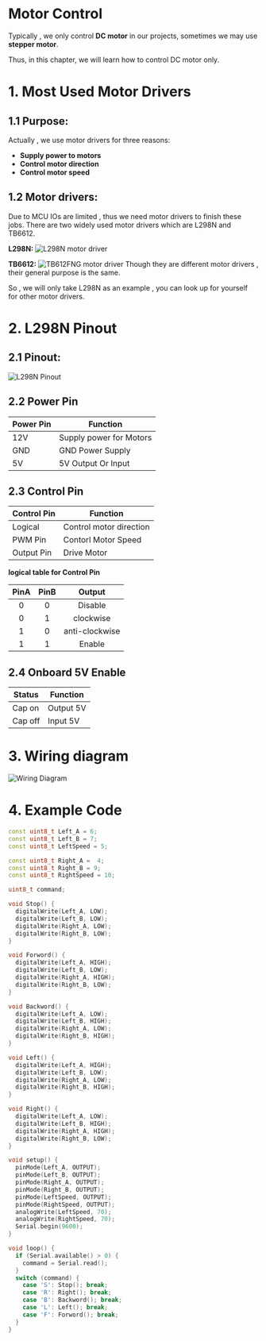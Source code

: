 # Motor Control
Typically , we only control **DC motor** in our projects, sometimes we may use **stepper motor**.

Thus, in this chapter, we will learn how to control DC motor only.
# 1. Most Used Motor Drivers
## 1.1 Purpose:
Actually , we use motor drivers for three reasons:
- **Supply power to motors**
- **Control motor direction**
- **Control motor speed**
## 1.2 Motor drivers:
Due to MCU IOs are limited , thus we need motor drivers to finish these jobs.
There are two widely used motor drivers which are L298N and TB6612.

**L298N:**
![L298N motor driver](pics/demoPics/8-1L298N.png)

**TB6612:**
![TB612FNG motor driver](pics/deomPics/../demoPics/8-2TB6612.png)
Though they are different motor drivers , their general purpose is the same.

So , we will only take L298N as an example , you can look up for yourself for other motor drivers.

# 2. L298N Pinout
## 2.1 Pinout:
![L298N Pinout](pics/demoPics/8-3L298NPinout.jpg)

## 2.2 **Power Pin**

|Power Pin|Function|
|----|----|
|12V|Supply power for Motors|
|GND|GND Power Supply|
|5V|5V Output Or Input|

## 2.3 **Control Pin**

|Control Pin|Function|
|----|----|
|Logical|Control motor direction|
|PWM Pin|Contorl Motor Speed|
|Output Pin|Drive Motor|

 **logical table for Control Pin**

|PinA|PinB|Output|
|:----:|:----:|:----:|
|0|0|Disable|
|0|1|clockwise|
|1|0|anti-clockwise|
|1|1|Enable|


## 2.4 **Onboard 5V Enable**

|Status|Function|
|----|----|
|Cap on|Output 5V|
|Cap off|Input 5V|

# 3. Wiring diagram
![Wiring Diagram](pics/demoPics/8-4WiringDiagram.png)

# 4. Example Code
```cpp
const uint8_t Left_A = 6;
const uint8_t Left_B = 7;
const uint8_t LeftSpeed = 5;

const uint8_t Right_A =  4;
const uint8_t Right_B = 9;
const uint8_t RightSpeed = 10;

uint8_t command;

void Stop() {
  digitalWrite(Left_A, LOW);
  digitalWrite(Left_B, LOW);
  digitalWrite(Right_A, LOW);
  digitalWrite(Right_B, LOW);
}

void Forword() {
  digitalWrite(Left_A, HIGH);
  digitalWrite(Left_B, LOW);
  digitalWrite(Right_A, HIGH);
  digitalWrite(Right_B, LOW);
}

void Backword() {
  digitalWrite(Left_A, LOW);
  digitalWrite(Left_B, HIGH);
  digitalWrite(Right_A, LOW);
  digitalWrite(Right_B, HIGH);
}

void Left() {
  digitalWrite(Left_A, HIGH);
  digitalWrite(Left_B, LOW);
  digitalWrite(Right_A, LOW);
  digitalWrite(Right_B, HIGH);
}

void Right() {
  digitalWrite(Left_A, LOW);
  digitalWrite(Left_B, HIGH);
  digitalWrite(Right_A, HIGH);
  digitalWrite(Right_B, LOW);
}

void setup() {
  pinMode(Left_A, OUTPUT);
  pinMode(Left_B, OUTPUT);
  pinMode(Right_A, OUTPUT);
  pinMode(Right_B, OUTPUT);
  pinMode(LeftSpeed, OUTPUT);
  pinMode(RightSpeed, OUTPUT);
  analogWrite(LeftSpeed, 70);
  analogWrite(RightSpeed, 70);
  Serial.begin(9600);
}

void loop() {
  if (Serial.available() > 0) {
    command = Serial.read();
  }
  switch (command) {
    case 'S': Stop(); break;
    case 'R': Right(); break;
    case 'B': Backword(); break;
    case 'L': Left(); break;
    case 'F': Forword(); break;
  }
}
```